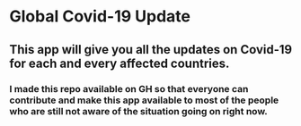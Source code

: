 # Global Covid-19 Update

## This app will give you all the updates on Covid-19 for each and every affected countries.
### I made this repo available on GH so that everyone can contribute and make this app available to most of the people who are still not aware of the situation going on right now.
